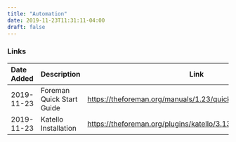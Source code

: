 ```yaml
---
title: "Automation"
date: 2019-11-23T11:31:11-04:00
draft: false
---
```


### Links

|Date Added|Description|Link|
|:---|:---|---|
|2019-11-23| Foreman Quick Start Guide |https://theforeman.org/manuals/1.23/quickstart_guide.html |
|2019-11-23| Katello Installation |https://theforeman.org/plugins/katello/3.13/installation/index.html |